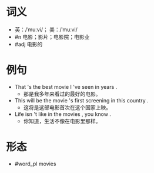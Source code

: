 # 词义
- 英：/ˈmuːvi/； 美：/ˈmuːvi/
- #n 电影；影片；电影院；电影业
- #adj 电影的
# 例句
- That 's the best movie I 've seen in years .
	- 那是我多年来看过的最好的电影。
- This will be the movie 's first screening in this country .
	- 这将是这部电影首次在这个国家上映。
- Life isn 't like in the movies , you know .
	- 你知道，生活不像在电影里那样。
# 形态
- #word_pl movies
